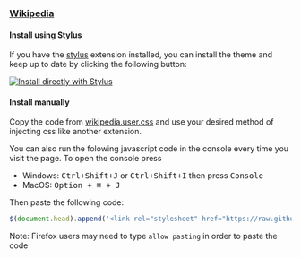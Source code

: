 ### [Wikipedia](https://www.wikipedia.com)

#### Install using Stylus

If you have the [stylus](https://add0n.com/stylus.html) extension installed, you can install the theme and keep up to date by clicking the following button:

[![Install directly with Stylus](https://img.shields.io/badge/Install%20directly%20with-Stylus-00adad.svg)](https://raw.githubusercontent.com/wasi-master/wikipedia/master/wikipedia.user.css)

#### Install manually

Copy the code from [wikipedia.user.css](https://raw.githubusercontent.com/wasi-master/wikipedia/master/wikipedia.user.css) and use your desired method of injecting css like another extension. 

You can also run the folowing javascript code in the console every time you visit the page. To open the console press
- Windows: <kbd>Ctrl+Shift+J</kbd> or <kbd>Ctrl+Shift+I</kbd> then press <kbd>Console</kbd>
- MacOS: <kbd>Option + ⌘ + J</kbd>

Then paste the following code: 
```js
$(document.head).append('<link rel="stylesheet" href="https://raw.githubusercontent.com/wasi-master/wikipedia/master/wikipedia.user.css">');
```
Note: Firefox users may need to type `allow pasting` in order to paste the code
<!-- #### Activating theme !-->
